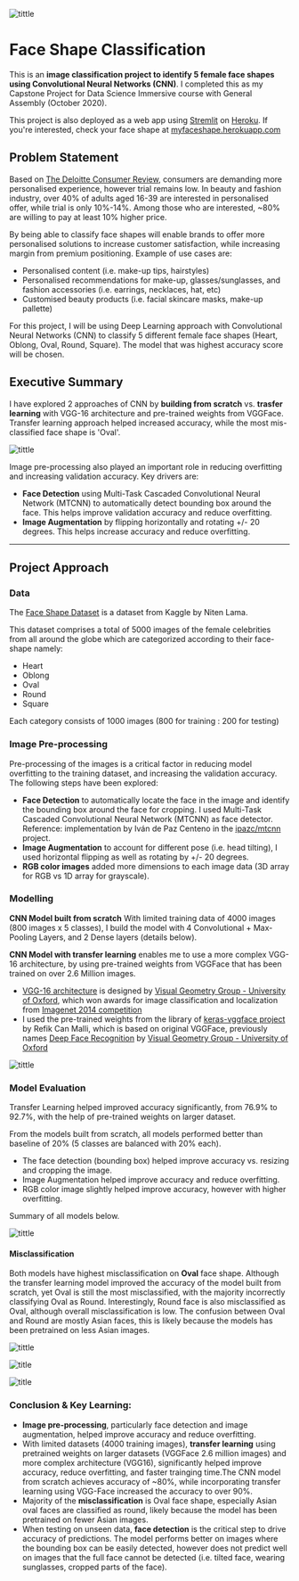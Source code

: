 ![tittle](images/face_app_cover.jpg)

# Face Shape Classification
This is an **image classification project to identify 5 female face shapes using Convolutional Neural Networks (CNN)**.  I completed this as my Capstone Project for Data Science Immersive course with General Assembly (October 2020).

This project is also deployed as a web app using [Stremlit](https://www.streamlit.io/) on [Heroku](www.heroku.com).  If you're interested, check your face shape at [myfaceshape.herokuapp.com](myfaceshape.herokuapp.com)

## Problem Statement

Based on [The Deloitte Consumer Review](https://www2.deloitte.com/content/dam/Deloitte/ch/Documents/consumer-business/ch-en-consumer-business-made-to-order-consumer-review.pdf), consumers are demanding more personalised experience, however trial remains low.  In beauty and fashion industry, over 40% of adults aged 16-39 are interested in personalised offer, while trial is only 10%-14%.  Among those who are interested, ~80% are willing to pay at least 10% higher price. 

By being able to classify face shapes will enable brands to offer more personalised solutions to increase customer satisfaction, while increasing margin from premium positioning.  Example of use cases are:
- Personalised content (i.e. make-up tips, hairstyles)
- Personalised recommendations for make-up, glasses/sunglasses, and fashion accessories (i.e. earrings, necklaces, hat, etc)
- Customised beauty products (i.e. facial skincare masks, make-up pallette)

For this project, I will be using Deep Learning approach with Convolutional Neural Networks (CNN) to classify 5 different female face shapes (Heart, Oblong, Oval, Round, Square).  The model that was highest accuracy score will be chosen.

## Executive Summary

I have explored 2 approaches of CNN by **building from scratch** vs. **trasfer learning** with VGG-16 architecture and pre-trained weights from VGGFace.  Transfer learning approach helped increased accuracy, while the most mis-classified face shape is 'Oval'.

![tittle](images/exec_summary.png)

Image pre-processing also played an important role in reducing overfitting and increasing validation accuracy.  Key drivers are:
- **Face Detection** using Multi-Task Cascaded Convolutional Neural Network (MTCNN) to automatically detect bounding box around the face.  This helps improve validation accuracy and reduce overfitting.
- **Image Augmentation** by flipping horizontally and rotating +/- 20 degrees. This helps increase accuracy and reduce overfitting.


---



## Project Approach

### Data

The [Face Shape Dataset](https://www.kaggle.com/niten19/face-shape-dataset) is a dataset from Kaggle by Niten Lama. 

This dataset comprises a total of 5000 images of the female celebrities from all around the globe which are categorized according to their face-shape namely: 
- Heart
- Oblong
- Oval 
- Round
- Square

Each category consists of 1000 images (800 for training : 200 for testing)

### Image Pre-processing

Pre-processing of the images is a critical factor in reducing model overfitting to the training dataset, and increasing the validation accuracy.  The following steps have been explored:
- **Face Detection** to automatically locate the face in the image and identify the bounding box around the face for cropping.  I used Multi-Task Cascaded Convolutional Neural Network (MTCNN) as face detector.  Reference: implementation by Iván de Paz Centeno in the [ipazc/mtcnn](https://github.com/ipazc/mtcnn) project.
- **Image Augmentation** to account for different pose (i.e. head tilting), I used horizontal flipping as well as rotating by +/- 20 degrees.  
- **RGB color images** added more dimensions to each image data (3D array for RGB vs 1D array for grayscale).

### Modelling

**CNN Model built from scratch** With limited training data of 4000 images (800 images x 5 classes), I build the model with 4 Convolutional + Max-Pooling Layers, and 2 Dense layers (details below).  

**CNN Model with transfer learning** enables me to use a more complex VGG-16 architecture, by using pre-trained weights from VGGFace that has been trained on over 2.6 Million images.  
- [VGG-16 architecture](https://www.robots.ox.ac.uk/~vgg/research/very_deep/) is designed by [Visual Geometry Group - University of Oxford](https://www.robots.ox.ac.uk/~vgg/), which won awards for image classification and localization from [Imagenet 2014 competition](http://www.image-net.org/challenges/LSVRC/2014/results#clsloc) 
- I used the pre-trained weights from the library of [keras-vggface project](https://github.com/rcmalli/keras-vggface) by Refik Can Malli, which is based on original VGGFace, previously names [Deep Face Recognition](http://www.robots.ox.ac.uk/~vgg/publications/2015/Parkhi15/parkhi15.pdf) by [Visual Geometry Group - University of Oxford](https://www.robots.ox.ac.uk/~vgg/)

![tittle](images/model_architecture.png)

### Model Evaluation

Transfer Learning helped improved accuracy significantly, from 76.9% to 92.7%, with the help of pre-trained weights on larger dataset.  

From the models built from scratch, all models performed better than baseline of 20% (5 classes are balanced with 20% each).
- The face detection (bounding box) helped improve accuracy vs. resizing and cropping the image.
- Image Augmentation helped improve accuracy and reduce overfitting.
- RGB color image slightly helped improve accuracy, however with higher overfitting.

Summary of all models below.

![tittle](images/model_evaluation.png)

#### Misclassification

Both models have highest misclassification on **Oval** face shape.  Although the transfer learning model improved the accuracy of the model built from scratch, yet Oval is still the most misclassified, with the majority incorrectly classifying Oval as Round.  Interestingly, Round face is also misclassified as Oval, although overall misclassification is low.  The confusion between Oval and Round are mostly Asian faces, this is likely because the models has been pretrained on less Asian images. 

![tittle](images/confusion_matrix.png)

![title](images/misclassification_OVAL.png)

![title](images/misclassification_ROUND.png)



### Conclusion & Key Learning:

- **Image pre-processing**, particularly face detection and image augmentation, helped improve accuracy and reduce overfitting.
- With limited datasets (4000 training images), **transfer learning** using pretrained weights on larger datasets (VGGFace 2.6 million images) and more complex architecture (VGG16), significantly helped improve accuracy, reduce overfitting, and faster trainging time.The CNN model from scratch achieves accuracy of ~80%, while incorporating transfer learning using VGG-Face increased the accuracy to over 90%. 
- Majority of the **misclassification** is Oval face shape, especially Asian oval faces are classified as round, likely because the model has been pretrained on fewer Asian images.
- When testing on unseen data, **face detection** is the critical step to drive accuracy of predictions.  The model performs better on images where the bounding box can be easily detected, however does not predict well on images that the full face cannot be detected (i.e. tilted face, wearing sunglasses, cropped parts of the face).  



